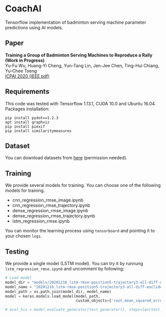 # CoachAI
Tensorflow implementation of badminton serving machine parameter predictions using AI models.

## Paper
**Training a Group of Badminton Serving Machines to Reproduce a Rally (Work in Progress)**  
Yu-Fu Wu, Huang-Yi Cheng, Yun-Tang Lin, Jen-Jee Chen, Ting-Hui Chiang, Yu-Chee Tseng  
[ICPAI 2020 (IEEE pdf)](https://ieeexplore.ieee.org/stamp/stamp.jsp?tp=&arnumber=9302654)

## Requirements
This code was tested with Tensorflow 1.13.1, CUDA 10.0 and Ubuntu 16.04.  
Packages installation:  
```shell
pip install pydot==1.2.3
apt install graphviz
pip install piexif
pip install similaritymeasures
```

## Dataset
You can download datasets from [here](https://drive.google.com/drive/folders/17TZa2yybmFq-Imuk4zIMyQKSJ2T3P-T7?usp=sharing) (permission needed).

## Training
We provide several models for training. You can choose one of the following models for training.
* cnn_regression_rmse_image.ipynb
* cnn_regression_rmse_trajectory.ipynb
* dense_regression_rmse_image.ipynb
* dense_regression_rmse_trajectory.ipynb
* lstm_regression_rmse.ipynb

You can monitor the learning process using `tensorboard` and pointing it to your chosen `logs`.

## Testing
We provide a single model (LSTM model). You can try it by runnung `lstm_regression_rmse.ipynb` and uncomment by following:  
```python
# Load model
model_dir = "models/20201216_lstm-rmse-position5-trajectory3-all-diff-euclidean-32-8-batchsize128-relu-epoch1000/"
model_name = "20201216_lstm-rmse-position5-trajectory3-all-diff-euclidean-32-8-batchsize128-relu-epoch1000.h5"
model_path = os.path.join(model_dir, model_name)
model = keras.models.load_model(model_path,
                                custom_objects={'root_mean_squared_error': root_mean_squared_error})

# eval_his = model.evaluate_generator(test_generator(), steps=len(test_list), verbose=1)
```
